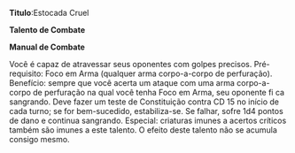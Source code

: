 **Titulo**:Estocada Cruel

**Talento de Combate**

**Manual de Combate**

 Você é capaz de atravessar seus oponentes com golpes precisos. Pré-requisito: Foco em Arma (qualquer arma corpo-a-corpo de perfuração). Benefício: sempre que você acerta um ataque com uma arma corpo-a-corpo de perfuração na qual você tenha Foco em Arma, seu oponente fi ca sangrando. Deve fazer um teste de Constituição contra CD 15 no início de cada turno; se for bem-sucedido, estabiliza-se. Se falhar, sofre 1d4 pontos de dano e continua sangrando. Especial: criaturas imunes a acertos críticos também são imunes a este talento. O efeito deste talento não se acumula consigo mesmo.